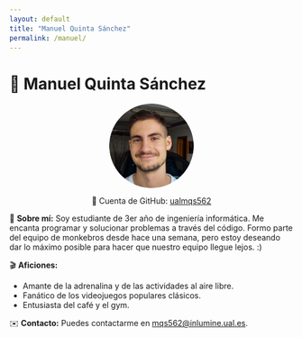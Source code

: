 ```yaml
---
layout: default
title: "Manuel Quinta Sánchez"
permalink: /manuel/
---
```


# 👤 Manuel Quinta Sánchez

<img src="/assets/manuel.png" alt="Avatar de Manuel" style="width: 150px; height: 150px; border-radius: 50%; object-fit: cover; display: block; margin: 0 auto;">

<p style="text-align: center;">🔗 Cuenta de GitHub: <a href="https://github.com/ualmqs562">ualmqs562</a></p>

📌 **Sobre mí:**
Soy estudiante de 3er año de ingeniería informática. Me encanta programar y solucionar problemas a través del código. Formo parte del equipo de monkebros desde hace una semana, pero estoy deseando dar lo máximo posible para hacer que nuestro equipo llegue lejos. :)

🎬 **Aficiones:**
- Amante de la adrenalina y de las actividades al aire libre.
- Fanático de los videojuegos populares clásicos.
- Entusiasta del café y el gym.

✉️ **Contacto:**
Puedes contactarme en [mqs562@inlumine.ual.es](mailto:mqs562@inlumine.ual.es).

